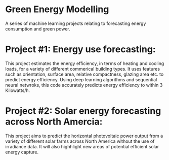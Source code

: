 # Green Energy Modelling
A series of machine learning projects relating to forecasting energy consumption and green power.

# Project #1: Energy use forecasting:
 This project estimates the energy efficiency, in terms of heating and cooling loads, for a variety of different commerical building types. It uses features such as orientation, surface area, relative compactness, glazing area etc. to predict energy efficiency. Using deep learning algorithms and sequential neural netwroks, this code accurately predicts energy efficiency to within 3 Kilowatts/h.

# Project #2: Solar energy forecasting across North Amercia:
This project aims to predict the horizontal photovoltaic power output from a variety of different solar farms across North America without the use of irradiance data. It will also highhlight new areas of potential efficient solar energy capture. 
